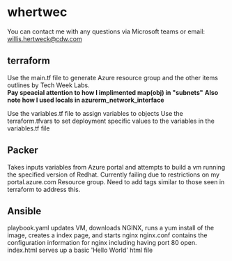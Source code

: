 # whertwec

You can contact me with any questions via Microsoft teams or email: willis.hertweck@cdw.com

## terraform

Use the main.tf file to generate Azure resource group and the other items outlines by Tech Week Labs.  
**Pay speacial attention to how I implimented map(obj) in "subnets"**
**Also note how I used locals in azurerm_network_interface**

Use the variables.tf file to assign variables to objects
Use the terraform.tfvars to set deployment specific values to the variables in the variables.tf file

## Packer

Takes inputs variables from Azure portal and attempts to build a vm running the specified version of Redhat.
Currently failing due to restrictions on my portal.azure.com Resource group.  Need to add tags similar to those seen in terraform to address this.

## Ansible

playbook.yaml updates VM, downloads NGINX, runs a yum install of the image, creates a index page, and starts nginx
nginx.conf contains the configuration information for nginx including having port 80 open. 
index.html serves up a basic 'Hello World' html file